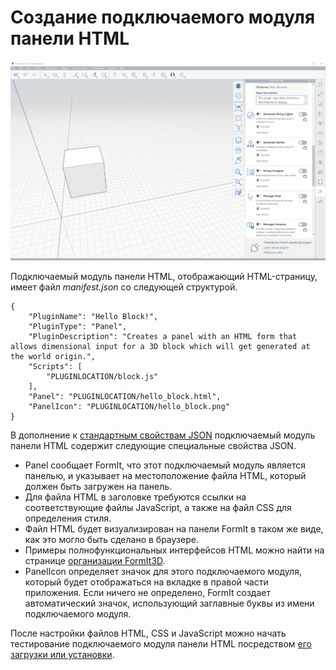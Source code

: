 # Создание подключаемого модуля панели HTML

![](<../../../.gitbook/assets/PANEL BASED PLUGIN.gif>)

Подключаемый модуль панели HTML, отображающий HTML-страницу, имеет файл _manifest.json_ со следующей структурой.

```
{
    "PluginName": "Hello Block!",
    "PluginType": "Panel",
    "PluginDescription": "Creates a panel with an HTML form that allows dimensional input for a 3D block which will get generated at the world origin.",
    "Scripts": [
        "PLUGINLOCATION/block.js"
    ],
    "Panel": "PLUGINLOCATION/hello_block.html",
    "PanelIcon": "PLUGINLOCATION/hello_block.png"
}               
```

В дополнение к [стандартным свойствам JSON](../advanced-development/general-plugin-setup-in-the-manifest.md) подключаемый модуль панели HTML содержит следующие специальные свойства JSON.

* Panel сообщает FormIt, что этот подключаемый модуль является панелью, и указывает на местоположение файла HTML, который должен быть загружен на панель.
* Для файла HTML в заголовке требуются ссылки на соответствующие файлы JavaScript, а также на файл CSS для определения стиля.
* Файл HTML будет визуализирован на панели FormIt в таком же виде, как это могло быть сделано в браузере.
* Примеры полнофункциональных интерфейсов HTML можно найти на странице [организации FormIt3D](https://github.com/FormIt3D/).
* PanelIcon определяет значок для этого подключаемого модуля, который будет отображаться на вкладке в правой части приложения. Если ничего не определено, FormIt создает автоматический значок, использующий заглавные буквы из имени подключаемого модуля.

После настройки файлов HTML, CSS и JavaScript можно начать тестирование подключаемого модуля панели HTML посредством [его загрузки или установки](../advanced-development/setting-up-formit-for-development.md#load-vs.-install).
